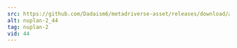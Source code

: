 ```yaml
---
src: https://github.com/Dadaism6/metadriverse-asset/releases/download/assetsv1.0.2/nuplan-2_44.mp4
alt: nuplan-2_44
tag: nuplan-2
vid: 44
---
```


